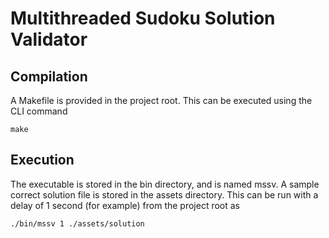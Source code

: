 
Multithreaded Sudoku Solution Validator
=======================================

Compilation
-----------

A Makefile is provided in the project root. This can be executed using the CLI
command

    make

Execution
---------

The executable is stored in the bin directory, and is named mssv. A sample
correct solution file is stored in the assets directory. This can be run with
a delay of 1 second (for example) from the project root as

    ./bin/mssv 1 ./assets/solution
